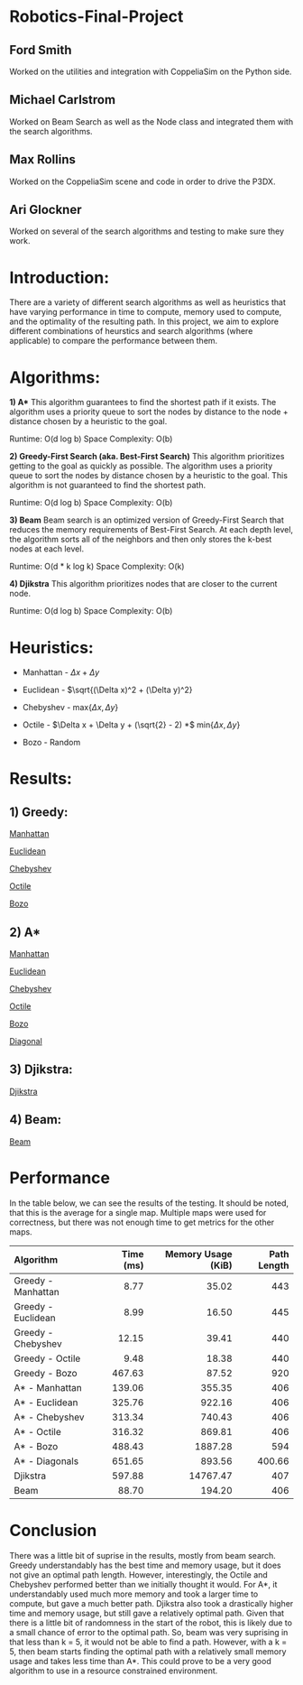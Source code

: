 # Robotics-Final-Project
## Ford Smith
Worked on the utilities and integration with CoppeliaSim on the Python side. 

## Michael Carlstrom
Worked on Beam Search as well as the Node class and integrated them with the search algorithms.

## Max Rollins
Worked on the CoppeliaSim scene and code in order to drive the P3DX.

## Ari Glockner
Worked on several of the search algorithms and testing to make sure they work.

# Introduction:
There are a variety of different search algorithms as well as heuristics that have varying performance in time to compute, memory used to compute, and the optimality of the resulting path. In this project, we aim to explore different combinations of heurstics and search algorithms (where applicable) to compare the performance between them.

# Algorithms:

**1) A\***
This algorithm guarantees to find the shortest path if it exists. The algorithm uses a priority queue to sort the nodes by distance to the node + distance chosen by a heuristic to the goal.

Runtime: O(d log b)
Space Complexity: O(b)

**2) Greedy-First Search (aka. Best-First Search)**
This algorithm prioritizes getting to the goal as quickly as possible. The algorithm uses a priority queue to sort the nodes by distance chosen by a heuristic to the goal. This algorithm is not guaranteed to find the shortest path.

Runtime: O(d log b)
Space Complexity: O(b)

**3) Beam**
Beam search is an optimized version of Greedy-First Search that reduces the memory requirements of Best-First Search. At each depth level, the algorithm sorts all of the neighbors and then only stores the k-best nodes at each level.

Runtime: O(d * k log k)
Space Complexity: O(k)

**4) Djikstra**
This algorithm prioritizes nodes that are closer to the current node.

Runtime: O(d log b)
Space Complexity: O(b)

# Heuristics: 

- Manhattan - $\Delta x + \Delta y$

- Euclidean - $\sqrt{(\Delta x)^2 + (\Delta y)^2}

- Chebyshev - max{$\Delta x, \Delta y$}

- Octile - $\Delta x + \Delta y + (\sqrt{2} - 2) *$ min{$\Delta x, \Delta y$}

- Bozo - Random


# Results:

## 1) Greedy:
[Manhattan](https://youtu.be/X4M8PvoTzAQ)

[Euclidean](https://youtu.be/D5H7L5vYMzI)

[Chebyshev](https://youtu.be/Cp9DrXKQI-w)

[Octile](https://youtu.be/lyZvc4FDa54)

[Bozo](https://youtu.be/Iguz9JbiYVQ)

## 2) A\*
[Manhattan](https://youtu.be/WIc21hOAth8)

[Euclidean](https://youtu.be/3u1lxfqrvY4)

[Chebyshev](https://youtu.be/WCrXmY2Jtw4)

[Octile](https://youtu.be/QiEmjwGPaGU)

[Bozo](https://youtu.be/biGdXdjMwMc)

[Diagonal](https://youtu.be/IwjQEz6H3CE)

## 3) Djikstra:
[Djikstra](https://youtu.be/LYqw2WOBfUY)

## 4) Beam:
[Beam](https://youtu.be/MGI7nls11og)

# Performance

In the table below, we can see the results of the testing. It should be noted, that this is the average for a single map. Multiple maps were used for correctness, but there was not enough time to get metrics for the other maps.

| Algorithm          	| Time (ms) 	| Memory Usage (KiB) 	| Path Length 	|
|:--------------------|----------:	|-------------------:	|------------:	|
| Greedy - Manhattan 	|      8.77 	|              35.02 	|         443 	|
| Greedy - Euclidean 	|      8.99 	|              16.50 	|         445 	|
| Greedy - Chebyshev 	|     12.15 	|              39.41 	|         440 	|
| Greedy - Octile    	|      9.48 	|              18.38 	|         440 	|
| Greedy - Bozo      	|    467.63 	|              87.52 	|         920 	|
| A\* - Manhattan    	|    139.06 	|             355.35 	|         406 	|
| A\* - Euclidean    	|    325.76 	|             922.16 	|         406 	|
| A\* - Chebyshev    	|    313.34 	|             740.43 	|         406 	|
| A\* - Octile       	|    316.32 	|             869.81 	|         406 	|
| A\* - Bozo         	|    488.43 	|            1887.28 	|         594 	|
| A\* - Diagonals    	| 651.65    	| 893.56             	| 400.66      	|
| Djikstra           	|    597.88 	|           14767.47 	|         407 	|
| Beam               	|     88.70 	|             194.20 	|         406 	|

# Conclusion

There was a little bit of suprise in the results, mostly from beam search. Greedy understandably has the best time and memory usage, but it does not 
give an optimal path length. However, interestingly, the Octile and Chebyshev performed better than we initially thought it would. For A\*, it understandably
used much more memory and took a larger time to compute, but gave a much better path. Djikstra also took a drastically higher time and memory usage, but still
gave a relatively optimal path. Given that there is a little bit of randomness in the start of the robot, this is likely due to a small chance of error to the optimal path.
So, beam was very suprising in that less than k = 5, it would not be able to find a path. However, with a k = 5, then beam starts finding the optimal path
with a relatively small memory usage and takes less time than A\*. This could prove to be a very good algorithm to use in a resource constrained environment.
 
